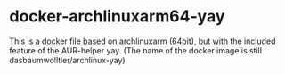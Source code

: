 # docker-archlinuxarm64-yay

This is a docker file based on archlinuxarm (64bit), but with the included feature of the AUR-helper yay. (The name of the docker image is still dasbaumwolltier/archlinux-yay)